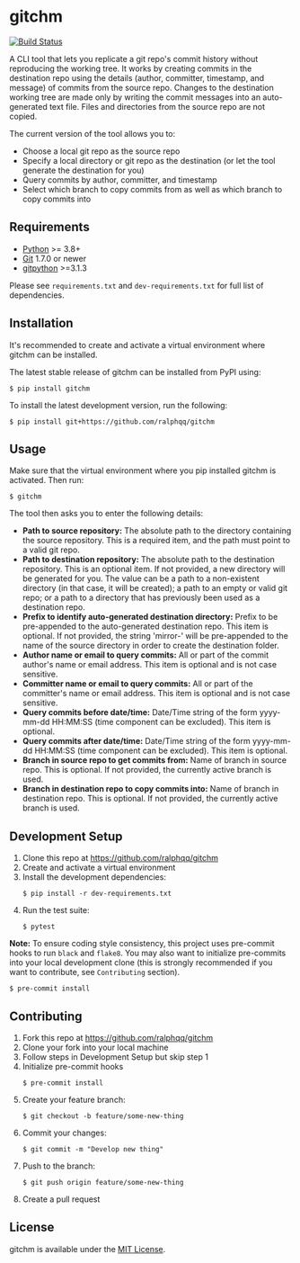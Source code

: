 # gitchm

[![Build Status](https://travis-ci.com/ralphqq/gitchm.svg?branch=master)](https://travis-ci.com/ralphqq/gitchm)

A CLI tool that lets you replicate a git repo's commit history without reproducing the working tree. It works by creating commits in the destination repo using the details (author, committer, timestamp, and message) of commits from the source repo. Changes to the destination working tree are made only by writing the commit messages into an auto-generated text file. Files and directories from the source repo are not copied.

The current version of the tool allows you to:
- Choose a local git repo as the source repo
- Specify a local directory or git repo as the destination (or let the tool generate the destination for you)
- Query commits by author, committer, and timestamp
- Select which branch to copy commits from as well as which branch to copy commits into

## Requirements
- [Python](https://www.python.org/downloads/release/python-380/) >= 3.8+
- [Git](https://git-scm.com/) 1.7.0 or newer
- [gitpython](https://github.com/gitpython-developers/GitPython) >=3.1.3

Please see `requirements.txt` and `dev-requirements.txt` for full list of dependencies.

## Installation
It's recommended to create and activate a virtual environment where gitchm can be installed.

The latest stable release of gitchm can be installed from PyPI using:

```console
$ pip install gitchm
```

To install the latest development version, run the following:

```console
$ pip install git+https://github.com/ralphqq/gitchm
```

## Usage
Make sure that the virtual environment where you pip installed gitchm is activated. Then run:

```console
$ gitchm
```

The tool then asks you to enter the following details:
- **Path to source repository:** The absolute path to the directory containing the source repository. This is a required item, and the path must point to a valid git repo.
- **Path to destination repository:** The absolute path to the destination repository. This is an optional item. If not provided, a new directory will be generated for you. The value can be a path to a non-existent directory (in that case, it will be created); a path to an empty or valid git repo; or a path to a directory that has previously been used as a destination repo.
- **Prefix to identify auto-generated destination directory:** Prefix to be pre-appended to the auto-generated destination repo. This item is optional. If not provided, the string 'mirror-' will be pre-appended to the name of the source directory in order to create the destination folder.
- **Author name or email to query commits:** All or part of the commit author's name or email address. This item is optional and is not case sensitive.
- **Committer name or email to query commits:** All or part of the committer's name or email address. This item is optional and is not case sensitive.
- **Query commits before date/time:** Date/Time string of the form yyyy-mm-dd HH:MM:SS (time component can be excluded). This item is optional.
- **Query commits after date/time:** Date/Time string of the form yyyy-mm-dd HH:MM:SS (time component can be excluded). This item is optional.
- **Branch in source repo to get commits from:** Name of branch in source repo. This is optional. If not provided, the currently active branch is used.
- **Branch in destination repo to copy commits into:** Name of branch in destination repo. This is optional. If not provided, the currently active branch is used.

## Development Setup
1. Clone this repo at https://github.com/ralphqq/gitchm
2. Create and activate a virtual environment
3. Install the development dependencies:
    ```console
    $ pip install -r dev-requirements.txt
    ```
4. Run the test suite:
    ```console
    $ pytest
    ```

**Note:** To ensure coding style consistency, this project uses pre-commit hooks to run `black` and `flake8`. You may also want to initialize pre-commits into your local development clone (this is strongly recommended if you want to contribute, see `Contributing` section).

```console
$ pre-commit install
```

## Contributing
1. Fork this repo at https://github.com/ralphqq/gitchm
2. Clone your fork into your local machine
3. Follow steps in Development Setup but skip step 1
4. Initialize pre-commit hooks
    ```console
    $ pre-commit install
    ```
5. Create your feature branch:
    ```console
    $ git checkout -b feature/some-new-thing
    ```
6. Commit your changes:
    ```console
    $ git commit -m "Develop new thing"
    ```
7. Push to the branch:
    ```console
    $ git push origin feature/some-new-thing
    ```
8. Create a pull request

## License
gitchm is available under the [MIT License](https://opensource.org/licenses/MIT).
